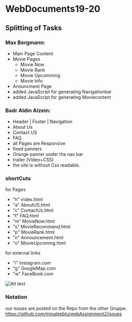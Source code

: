 # WebDocuments19-20

## Splitting of Tasks

### Max Bergmann:
- Main Page Content
- Movie Pages
  - Movie Now
  - Movie Rank
  - Movie Upcomming
  - Movie Info
- Anouncment Page
- added JavaScript for generating Navigationbar
- added JavaScript for generating Moviecontent

### Badr Aldin Alzein:
- Header | Footer | Navigation  
- About Us
- Contact US
- FAQ
- all Pages are Responsive
- fixed panners 
- Orange panner under the nav bar
- trailer (Video+CSS)
- the site is without Css readable.

### shortCuts
for Pages 
 - "h" index.html 
 - "a" AboutUS.html 
 - "c" ContactUs.html
 - "f" FAQ.html
 - "m" MovieNow.html
 - "s" MovieRecommend.html  
 - "p" MovieRank.html
 - "n" Announcement.html
 - "o" MovieUpcoming.html
 
for external links
 - "i" Instagram.com
 - "g" GoogleMap.com
 - "w" FaceBook.com


![Alt text](https://vipballoons.co.uk/wp-content/uploads/2015/08/black-monochromatic.png "Monochromatic Color Palett")
### Notation 
our issues are posted on the Repo from the other Gruppe. 
https://github.com/minaleebtu/webAssignment2/issues


